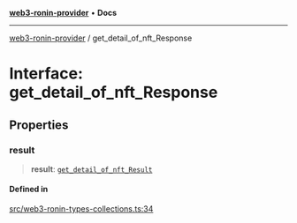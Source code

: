[**web3-ronin-provider**](../README.md) • **Docs**

***

[web3-ronin-provider](../globals.md) / get\_detail\_of\_nft\_Response

# Interface: get\_detail\_of\_nft\_Response

## Properties

### result

> **result**: [`get_detail_of_nft_Result`](get_detail_of_nft_Result.md)

#### Defined in

[src/web3-ronin-types-collections.ts:34](https://github.com/chuacw/web3-ronin-provider/blob/4a5337409914c1435eb29cf10385b5e91a5e50ae/src/web3-ronin-types-collections.ts#L34)
